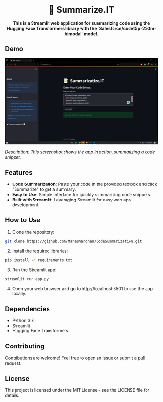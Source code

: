 
<br>

<div align="center">

  <h1 align="center">📝 Summarize.IT</h1>
  
  <p align="center">
    <strong>This is a Streamlit web application for summarizing code using the Hugging Face Transformers library with the `Salesforce/codet5p-220m-bimodal` model.</strong>
  </p>
  
</div>


## Demo

![Screenshot](Screenshot.png)

_Description: This screenshot shows the app in action, summarizing a code snippet._

## Features

- **Code Summarization**: Paste your code in the provided textbox and click "Summarize" to get a summary.
- **Easy to Use**: Simple interface for quickly summarizing code snippets.
- **Built with Streamlit**: Leveraging Streamlit for easy web app development.

## How to Use

1. Clone the repository:

```bash
git clone https://github.com/ManasVardhan/CodeSummarization.git
```

2. Install the required libraries:

```bash
pip install -r requirements.txt
```

3. Run the Streamlit app:

```bash
streamlit run app.py
```

4. Open your web browser and go to http://localhost:8501 to use the app locally.

## Dependencies

- Python 3.8
- Streamlit
- Hugging Face Transformers

## Contributing

Contributions are welcome! Feel free to open an issue or submit a pull request.

## License

This project is licensed under the MIT License - see the LICENSE file for details.

